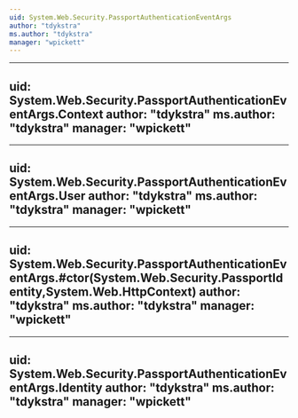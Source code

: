 ```yaml
---
uid: System.Web.Security.PassportAuthenticationEventArgs
author: "tdykstra"
ms.author: "tdykstra"
manager: "wpickett"
---
```


---
uid: System.Web.Security.PassportAuthenticationEventArgs.Context
author: "tdykstra"
ms.author: "tdykstra"
manager: "wpickett"
---

---
uid: System.Web.Security.PassportAuthenticationEventArgs.User
author: "tdykstra"
ms.author: "tdykstra"
manager: "wpickett"
---

---
uid: System.Web.Security.PassportAuthenticationEventArgs.#ctor(System.Web.Security.PassportIdentity,System.Web.HttpContext)
author: "tdykstra"
ms.author: "tdykstra"
manager: "wpickett"
---

---
uid: System.Web.Security.PassportAuthenticationEventArgs.Identity
author: "tdykstra"
ms.author: "tdykstra"
manager: "wpickett"
---
